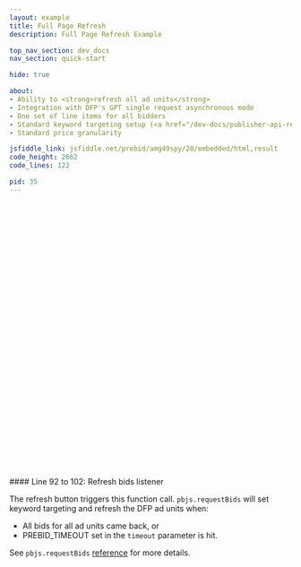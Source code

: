 ```yaml
---
layout: example
title: Full Page Refresh
description: Full Page Refresh Example

top_nav_section: dev_docs
nav_section: quick-start

hide: true

about:
- Ability to <strong>refresh all ad units</strong>
- Integration with DFP's GPT single request asynchronous mode
- One set of line items for all bidders
- Standard keyword targeting setup (<a href="/dev-docs/publisher-api-reference.html#bidderSettingsDefault">reference</a>)
- Standard price granularity

jsfiddle_link: jsfiddle.net/prebid/amg49spy/20/embedded/html,result
code_height: 2662
code_lines: 122

pid: 35
---
```


<br><br><br><br><br><br>
<br><br><br><br><br><br>
<br><br><br><br><br><br>
<br><br><br><br><br><br>
<br><br><br><br>

<div markdown="1">
#### Line 92 to 102: Refresh bids listener

The refresh button triggers this function call. `pbjs.requestBids` will set keyword targeting and refresh the DFP ad units when:

- All bids for all ad units came back, or
- PREBID_TIMEOUT set in the `timeout` parameter is hit.

See `pbjs.requestBids` [reference](/dev-docs/publisher-api-reference.html#module_pbjs.requestBids) for more details.

</div>
